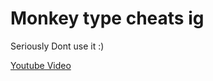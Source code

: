 # Monkey type cheats ig 

Seriously Dont use it :) 

[Youtube Video]([/guides/content/editing-an-existing-page](https://www.youtube.com/watch?v=I3kzGDgEyjo&t=10s))
